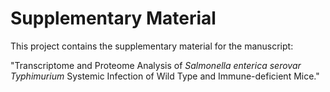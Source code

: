# Supplementary Material
This project contains the supplementary material for the manuscript:

"Transcriptome and Proteome Analysis of *Salmonella enterica serovar Typhimurium* Systemic Infection of Wild Type and Immune-deficient Mice."
